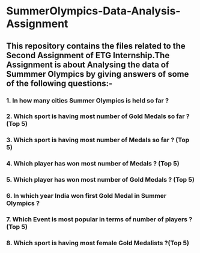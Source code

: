 # SummerOlympics-Data-Analysis-Assignment

## This repository contains the files related to the Second Assignment of ETG Internship.The Assignment is about Analysing the data of Summmer Olympics by giving answers of some of the following questions:-

### 1. In how many cities Summer Olympics is held so far ?
### 2. Which sport is having most number of Gold Medals so far ? (Top 5)
### 3. Which sport is having most number of Medals so far ? (Top 5)
### 4. Which player has won most number of Medals ? (Top 5)
### 5. Which player has won most number of Gold Medals ? (Top 5)
### 6. In which year India won first Gold Medal in Summer Olympics ?
### 7. Which Event is most popular in terms of number of players ? (Top 5)
### 8. Which sport is having most female Gold Medalists ?(Top 5)
